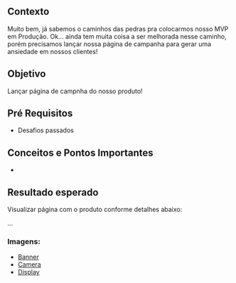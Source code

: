 ## Contexto

Muito bem, já sabemos o caminhos das pedras pra colocarmos nosso MVP em Produção.
Ok... ainda tem muita coisa a ser melhorada nesse caminho, porém precisamos lançar nossa página de campanha para gerar uma ansiedade em nossos clientes!

## Objetivo

Lançar página de campnha do nosso produto!

## Pré Requisitos

* Desafios passados

## Conceitos e Pontos Importantes

*

## Resultado esperado

Visualizar página com o produto conforme detalhes abaixo:

...

### Imagens:
* [Banner](https://images.apple.com/v/iphone-7/d/images/overview/hero_fallback_large.png)
* [Camera](https://images.apple.com/v/iphone-7/d/images/overview/camera_hero_large.jpg)
* [Display](https://images.apple.com/v/iphone-7/d/images/overview/display_hero_large.jpg)
